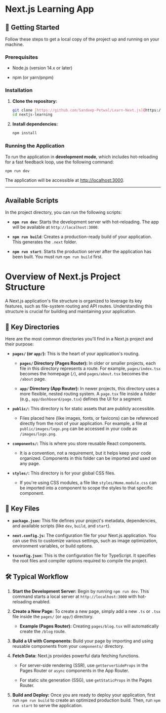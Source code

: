 # Next.js Learning App

## 🚀 Getting Started

Follow these steps to get a local copy of the project up and running on your machine.

### Prerequisites

* Node.js (version 14.x or later)

* npm (or yarn/pnpm)

### Installation

1. **Clone the repository:**

   ```bash
   git clone [https://github.com/Sandeep-Petwal/Learn-Next.js](https://github.com/Sandeep-Petwal/Learn-Next.js)
   cd nextjs-learning
   ```

2. **Install dependencies:**

   ```bash
   npm install
   ```

### Running the Application

To run the application in **development mode**, which includes hot-reloading for a fast feedback loop, use the following command:

```bash
npm run dev
```

The application will be accessible at [http://localhost:3000](http://localhost:3000).

---

## Available Scripts

In the project directory, you can run the following scripts:

* **`npm run dev`**: Starts the development server with hot-reloading. The app will be available at `http://localhost:3000`.

* **`npm run build`**: Creates a production-ready build of your application. This generates the `.next` folder.

* **`npm run start`**: Starts the production server after the application has been built. You must run `npm run build` first.


Overview of Next.js Project Structure
=====================================

A Next.js application's file structure is organized to leverage its key features, such as file-system routing and API routes. Understanding this structure is crucial for building and maintaining your application.

📁 Key Directories
------------------

Here are the most common directories you'll find in a Next.js project and their purpose:

-   **`pages/` (or `app/`):** This is the heart of your application's routing.

    -   **`pages/` Directory (Pages Router):** In older or smaller projects, each file in this directory represents a route. For example, `pages/index.tsx` becomes the homepage (`/`), and `pages/about.tsx` becomes the `/about` page.

    -   **`app/` Directory (App Router):** In newer projects, this directory uses a more flexible, nested routing system. A `page.tsx` file inside a folder (e.g., `app/dashboard/page.tsx`) defines the UI for a segment.

-   **`public/`:** This directory is for static assets that are publicly accessible.

    -   Files placed here (like images, fonts, or favicons) can be referenced directly from the root of your application. For example, a file at `public/images/logo.png` can be accessed in your code as `/images/logo.png`.

-   **`components/`:** This is where you store reusable React components.

    -   It is a convention, not a requirement, but it helps keep your code organized. Components in this folder can be imported and used on any page.

-   **`styles/`:** This directory is for your global CSS files.

    -   If you're using CSS modules, a file like `styles/Home.module.css` can be imported into a component to scope the styles to that specific component.

📄 Key Files
------------

-   **`package.json`:** This file defines your project's metadata, dependencies, and available scripts (like `dev`, `build`, and `start`).

-   **`next.config.js`:** The configuration file for your Next.js application. You can use this to customize various settings, such as image optimization, environment variables, or build options.

-   **`tsconfig.json`:** This is the configuration file for TypeScript. It specifies the root files and compiler options required to compile the project.

🛠️ Typical Workflow
--------------------

1.  **Start the Development Server:** Begin by running `npm run dev`. This command starts a local server at `http://localhost:3000` with hot-reloading enabled.

2.  **Create a New Page:** To create a new page, simply add a new `.ts` or `.tsx` file inside the `pages/` (or `app/`) directory.

    -   **Example (Pages Router):** Creating `pages/blog.tsx` will automatically create the `/blog` route.

3.  **Build a UI with Components:** Build your page by importing and using reusable components from your `components/` directory.

4.  **Fetch Data:** Next.js provides powerful data fetching functions.

    -   For server-side rendering (SSR), use `getServerSideProps` in the Pages Router or `async` components in the App Router.

    -   For static site generation (SSG), use `getStaticProps` in the Pages Router.

5.  **Build and Deploy:** Once you are ready to deploy your application, first run `npm run build` to create an optimized production build. Then, run `npm run start` to serve the application.